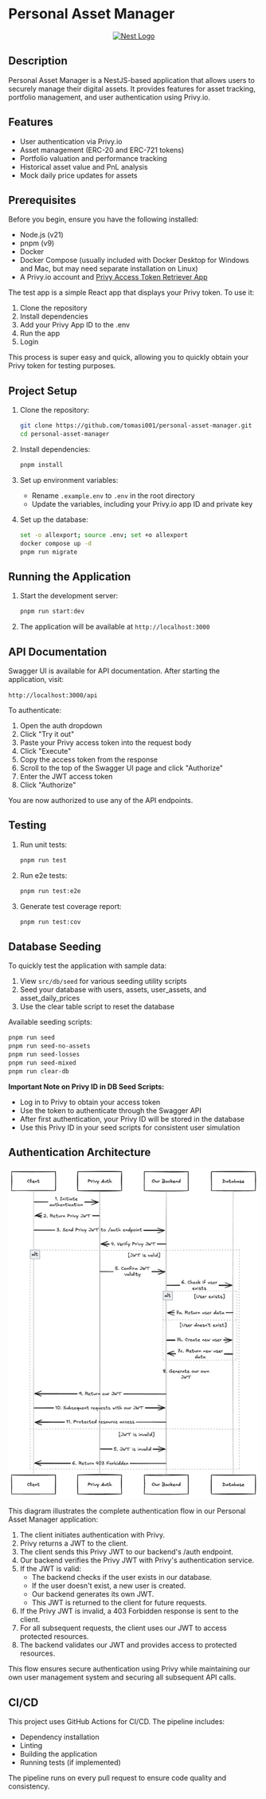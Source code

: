 # Personal Asset Manager

<p align="center">
  <a href="http://nestjs.com/" target="blank"><img src="https://nestjs.com/img/logo-small.svg" width="120" alt="Nest Logo" /></a>
</p>

## Description

Personal Asset Manager is a NestJS-based application that allows users to securely manage their digital assets. It provides features for asset tracking, portfolio management, and user authentication using Privy.io.

## Features

- User authentication via Privy.io
- Asset management (ERC-20 and ERC-721 tokens)
- Portfolio valuation and performance tracking
- Historical asset value and PnL analysis
- Mock daily price updates for assets

## Prerequisites

Before you begin, ensure you have the following installed:

- Node.js (v21)
- pnpm (v9)
- Docker
- Docker Compose (usually included with Docker Desktop for Windows and Mac, but may need separate installation on Linux)
- A Privy.io account and [Privy Access Token Retriever App](https://github.com/tomasi001/get-privy-access-token)

The test app is a simple React app that displays your Privy token. To use it:

1. Clone the repository
2. Install dependencies
3. Add your Privy App ID to the .env
4. Run the app
5. Login

This process is super easy and quick, allowing you to quickly obtain your Privy token for testing purposes.

## Project Setup

1. Clone the repository:

   ```bash
   git clone https://github.com/tomasi001/personal-asset-manager.git
   cd personal-asset-manager
   ```

2. Install dependencies:

   ```bash
   pnpm install
   ```

3. Set up environment variables:

   - Rename `.example.env` to `.env` in the root directory
   - Update the variables, including your Privy.io app ID and private key

4. Set up the database:

   ```bash
   set -o allexport; source .env; set +o allexport
   docker compose up -d
   pnpm run migrate
   ```

## Running the Application

1. Start the development server:

   ```bash
   pnpm run start:dev
   ```

2. The application will be available at `http://localhost:3000`

## API Documentation

Swagger UI is available for API documentation. After starting the application, visit:

`http://localhost:3000/api`

To authenticate:

1. Open the auth dropdown
2. Click "Try it out"
3. Paste your Privy access token into the request body
4. Click "Execute"
5. Copy the access token from the response
6. Scroll to the top of the Swagger UI page and click "Authorize"
7. Enter the JWT access token
8. Click "Authorize"

You are now authorized to use any of the API endpoints.

## Testing

1. Run unit tests:

   ```bash
   pnpm run test
   ```

2. Run e2e tests:

   ```bash
   pnpm run test:e2e
   ```

3. Generate test coverage report:
   ```bash
   pnpm run test:cov
   ```

## Database Seeding

To quickly test the application with sample data:

1. View `src/db/seed` for various seeding utility scripts
2. Seed your database with users, assets, user_assets, and asset_daily_prices
3. Use the clear table script to reset the database

Available seeding scripts:

```bash
pnpm run seed
pnpm run seed-no-assets
pnpm run seed-losses
pnpm run seed-mixed
pnpm run clear-db
```

**Important Note on Privy ID in DB Seed Scripts:**

- Log in to Privy to obtain your access token
- Use the token to authenticate through the Swagger API
- After first authentication, your Privy ID will be stored in the database
- Use this Privy ID in your seed scripts for consistent user simulation

## Authentication Architecture

<p align="center">
  <img src="./auth-architecture.png" alt="Authentication Architecture" width="700">
</p>

This diagram illustrates the complete authentication flow in our Personal Asset Manager application:

1. The client initiates authentication with Privy.
2. Privy returns a JWT to the client.
3. The client sends this Privy JWT to our backend's /auth endpoint.
4. Our backend verifies the Privy JWT with Privy's authentication service.
5. If the JWT is valid:
   - The backend checks if the user exists in our database.
   - If the user doesn't exist, a new user is created.
   - Our backend generates its own JWT.
   - This JWT is returned to the client for future requests.
6. If the Privy JWT is invalid, a 403 Forbidden response is sent to the client.
7. For all subsequent requests, the client uses our JWT to access protected resources.
8. The backend validates our JWT and provides access to protected resources.

This flow ensures secure authentication using Privy while maintaining our
own user management system and securing all subsequent API calls.

## CI/CD

This project uses GitHub Actions for CI/CD. The pipeline includes:

- Dependency installation
- Linting
- Building the application
- Running tests (if implemented)

The pipeline runs on every pull request to ensure code quality and consistency.

